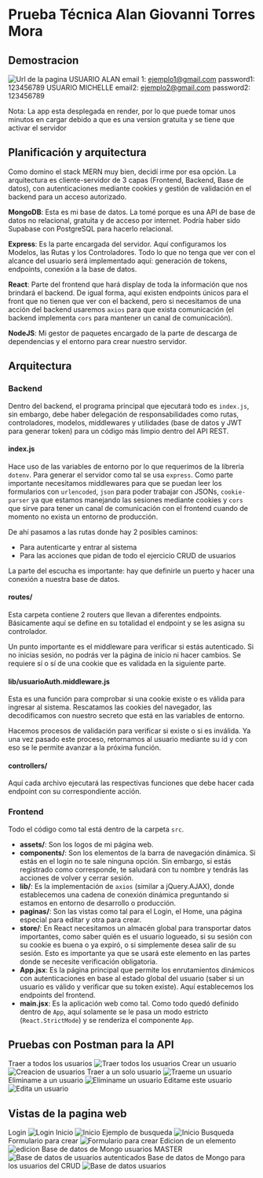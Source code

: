 # Prueba Técnica Alan Giovanni Torres Mora
## Demostracion
![Url de la pagina](https://pruebatecnica1-n94o.onrender.com/)
                USUARIO ALAN
email 1:
    ejemplo1@gmail.com
password1:
    123456789
                USUARIO MICHELLE
email2:
    ejemplo2@gmail.com
password2:
    123456789

Nota: La app esta desplegada en render, por lo que puede tomar unos minutos en cargar debido a que es una version gratuita y se tiene que activar el servidor

## Planificación y arquitectura

Como domino el stack MERN muy bien, decidí irme por esa opción. La arquitectura es cliente-servidor de 3 capas (Frontend, Backend, Base de datos), con autenticaciones mediante cookies y gestión de validación en el backend para un acceso autorizado.

**MongoDB**: Esta es mi base de datos. La tomé porque es una API de base de datos no relacional, gratuita y de acceso por internet. Podría haber sido Supabase con PostgreSQL para hacerlo relacional.

**Express**: Es la parte encargada del servidor. Aquí configuramos los Modelos, las Rutas y los Controladores. Todo lo que no tenga que ver con el alcance del usuario será implementado aquí: generación de tokens, endpoints, conexión a la base de datos.

**React**: Parte del frontend que hará display de toda la información que nos brindará el backend. De igual forma, aquí existen endpoints únicos para el front que no tienen que ver con el backend, pero si necesitamos de una acción del backend usaremos `axios` para que exista comunicación (el backend implementa `cors` para mantener un canal de comunicación).

**NodeJS**: Mi gestor de paquetes encargado de la parte de descarga de dependencias y el entorno para crear nuestro servidor.

## Arquitectura

### Backend

Dentro del backend, el programa principal que ejecutará todo es `index.js`, sin embargo, debe haber delegación de responsabilidades como rutas, controladores, modelos, middlewares y utilidades (base de datos y JWT para generar token) para un código más limpio dentro del API REST.

#### index.js

Hace uso de las variables de entorno por lo que requerimos de la librería `dotenv`. Para generar el servidor como tal se usa `express`. Como parte importante necesitamos middlewares para que se puedan leer los formularios con `urlencoded`, `json` para poder trabajar con JSONs, `cookie-parser` ya que estamos manejando las sesiones mediante cookies y `cors` que sirve para tener un canal de comunicación con el frontend cuando de momento no exista un entorno de producción.

De ahí pasamos a las rutas donde hay 2 posibles caminos:  
- Para autenticarte y entrar al sistema  
- Para las acciones que pidan de todo el ejercicio CRUD de usuarios  

La parte del escucha es importante: hay que definirle un puerto y hacer una conexión a nuestra base de datos.

#### routes/

Esta carpeta contiene 2 routers que llevan a diferentes endpoints. Básicamente aquí se define en su totalidad el endpoint y se les asigna su controlador.

Un punto importante es el middleware para verificar si estás autenticado. Si no inicias sesión, no podrás ver la página de inicio ni hacer cambios. Se requiere sí o sí de una cookie que es validada en la siguiente parte.

#### lib/usuarioAuth.middleware.js

Esta es una función para comprobar si una cookie existe o es válida para ingresar al sistema. Rescatamos las cookies del navegador, las decodificamos con nuestro secreto que está en las variables de entorno.

Hacemos procesos de validación para verificar si existe o si es inválida. Ya una vez pasado este proceso, retornamos al usuario mediante su id y con eso se le permite avanzar a la próxima función.

#### controllers/

Aquí cada archivo ejecutará las respectivas funciones que debe hacer cada endpoint con su correspondiente acción.

### Frontend

Todo el código como tal está dentro de la carpeta `src`.

- **assets/**: Son los logos de mi página web.  
- **components/**: Son los elementos de la barra de navegación dinámica. Si estás en el login no te sale ninguna opción. Sin embargo, si estás registrado como corresponde, te saludará con tu nombre y tendrás las acciones de volver y cerrar sesión.  
- **lib/**: Es la implementación de `axios` (similar a jQuery.AJAX), donde establecemos una cadena de conexión dinámica preguntando si estamos en entorno de desarrollo o producción.  
- **paginas/**: Son las vistas como tal para el Login, el Home, una página especial para editar y otra para crear.  
- **store/**: En React necesitamos un almacén global para transportar datos importantes, como saber quién es el usuario logueado, si su sesión con su cookie es buena o ya expiró, o si simplemente desea salir de su sesión. Esto es importante ya que se usará este elemento en las partes donde se necesite verificación obligatoria.  
- **App.jsx**: Es la página principal que permite los enrutamientos dinámicos con autenticaciones en base al estado global del usuario (saber si un usuario es válido y verificar que su token existe). Aquí establecemos los endpoints del frontend.  
- **main.jsx**: Es la aplicación web como tal. Como todo quedó definido dentro de `App`, aquí solamente se le pasa un modo estricto (`React.StrictMode`) y se renderiza el componente `App`.

## Pruebas con Postman para la API
Traer a todos los usuarios
![Traer todos los usuarios](./img/todosUsuarios.png)
Crear un usuario
![Creacion de usuarios](./img/creacionUsuarios.png)
Traer a un solo usuario
![Traeme un usuario](./img/traemeUsuario.png)
Eliminame a un usuario
![Eliminame un usuario](./img/eliminarUsuario.png)
Editame este usuario
![Edita un usuario](./img/editaUsuario.png)

## Vistas de la pagina web
Login
![Login](./img/image.png)
Inicio
![Inicio](./img/image-1.png)
Ejemplo de busqueda
![Inicio Busqueda](./img/image-2.png)
Formulario para crear
![Formulario para crear](./img/image-3.png)
Edicion de un elemento
![edicion](./img/image-4.png)
Base de datos de Mongo usuarios MASTER
![Base de datos de usuarios autenticados](./img/image-5.png)
Base de datos de Mongo para los usuarios del CRUD
![Base de datos usuarios](./img/image-6.png)